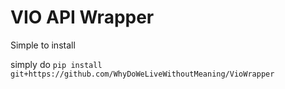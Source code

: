 # VIO API Wrapper

Simple to install 

simply do
`pip install git+https://github.com/WhyDoWeLiveWithoutMeaning/VioWrapper`


